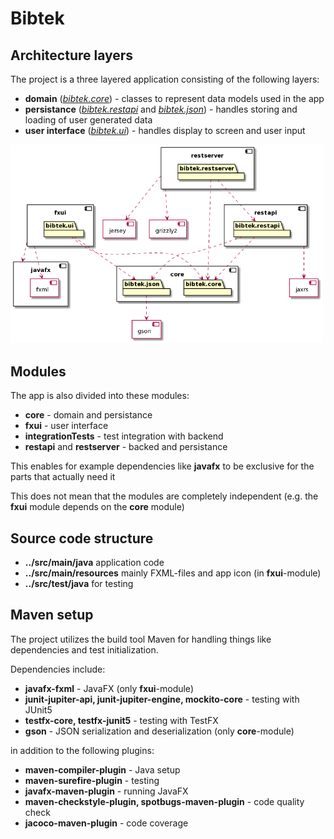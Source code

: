 # Bibtek

## Architecture layers

The project is a three layered application consisting of the following layers:

- **domain** (*[bibtek.core](core/src/main/java/bibtek/core)*) - classes to represent data models used in the app
- **persistance** (*[bibtek.restapi](core/src/main/java/bibtek/restapi)* and *[bibtek.json](core/src/main/java/bibtek/json)*) - handles storing and loading of user generated data
- **user interface** (*[bibtek.ui](fxui/src/main/java/bibtek/ui)*) - handles display to screen and user input

<img src="ArchitectureDiagram.png" width="500">

## Modules

The app is also divided into these modules:
- **core** - domain and persistance
- **fxui** - user interface
- **integrationTests** - test integration with backend
- **restapi** and **restserver** - backed and persistance

This enables for example dependencies like **javafx** to be exclusive for the parts that actually need it

This does not mean that the modules are completely independent (e.g. the **fxui** module depends on the **core** module)

## Source code structure

- **../src/main/java** application code
- **../src/main/resources** mainly FXML-files and app icon (in **fxui**-module)
- **../src/test/java** for testing



## Maven setup

The project utilizes the build tool Maven for handling things like dependencies and test initialization.

Dependencies include:

- **javafx-fxml** - JavaFX (only **fxui**-module)
- **junit-jupiter-api, junit-jupiter-engine, mockito-core** - testing with JUnit5
- **testfx-core, testfx-junit5** - testing with TestFX
- **gson** - JSON serialization and deserialization  (only **core**-module)

in addition to the following plugins:

- **maven-compiler-plugin** - Java setup
- **maven-surefire-plugin** - testing
- **javafx-maven-plugin** - running JavaFX
- **maven-checkstyle-plugin, spotbugs-maven-plugin** - code quality check
- **jacoco-maven-plugin** - code coverage
